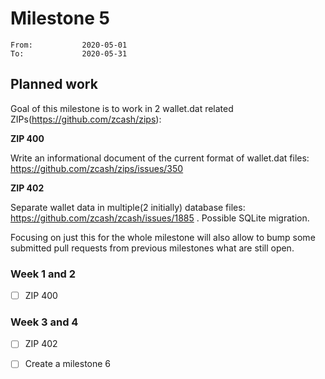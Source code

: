 # Milestone 5

```
From:           2020-05-01
To:             2020-05-31
```

## Planned work

Goal of this milestone is to work in 2 wallet.dat related ZIPs(https://github.com/zcash/zips):
 
**ZIP 400**

Write an informational document of the current format of wallet.dat files: https://github.com/zcash/zips/issues/350

**ZIP 402**

Separate wallet data in multiple(2 initially) database files: https://github.com/zcash/zcash/issues/1885 . Possible SQLite migration.

Focusing on just this for the whole milestone will also allow to bump some submitted pull requests from previous milestones what are still open.

### Week 1 and 2

- [ ] ZIP 400

### Week 3 and 4

- [ ] ZIP 402
- [ ] Create a milestone 6

